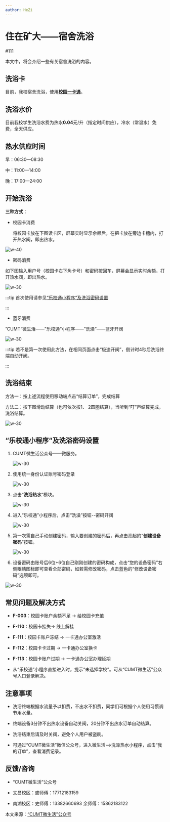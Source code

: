 ```yaml
---
author: HeZi
---
```


# 住在矿大——宿舍洗浴

#111

本文中，将会介绍一些有关宿舍洗浴的内容。

## 洗浴卡

目前，我校宿舍洗浴，使用[**校园一卡通**](/StuWork/Document/CampusCard)。

## 洗浴水价

目前我校学生洗浴水费为热水**0.04**元/升（指定时间供应），冷水（常温水）免费，全天供应。

## 热水供应时间

早：06:30—08:30

中：11:00—14:00

晚：17:00—24:00

## 开始洗浴

**三种方式**：

- 校园卡消费

  将校园卡放在下图读卡区，屏幕实时显示余额后，在把卡放在旁边卡槽内，打开热水阀，即出热水。

![w-40](https://s2.loli.net/2024/08/30/EngyjrGzSa8U5fF.webp)

- 密码消费

如下图输入用户号（校园卡右下角卡号）和密码按回车，屏幕会显示实时余额，打开热水阀，即出热水。

![w-30](https://s2.loli.net/2024/08/30/EYPwbAXHDQWIr74.webp)


:::tip
首次使用请参见[“乐校通小程序“及洗浴密码设置](#乐校通小程序及洗浴密码设置)

:::

- 蓝牙消费

”CUMT“微生活——”乐校通“小程序——”洗澡“——蓝牙开阀

![w-30](https://s2.loli.net/2024/09/03/faNGyO36WreDZ7z.webp)

:::tip
若不是第一次使用此方法，在相同页面点击“极速开阀”，倒计时4秒后洗浴终端自动开阀。

:::

## 洗浴结束

方法一：按上述流程使用移动端点击“结算订单”，完成结算

方法二：按下图滑动结算（也可依次按1、 2圆圈结算），当听到“叮”声结算完成，洗浴结算。

![w-30](https://s2.loli.net/2024/08/30/32IP9AxO5MvueE4.webp)

## “乐校通小程序“及洗浴密码设置

1. CUMT微生活公众号——微服务。

   ![w-30](https://s2.loli.net/2024/08/30/yQZtaSkuJNwLrz5.webp)

2. 使用统一身份认证账号密码登录

   ![w-30](https://s2.loli.net/2024/08/30/ra8gFtmPWYyvAZK.webp)

3. 点击“**洗浴热水**”模块。

   ![w-30](https://s2.loli.net/2024/08/30/RJalCMATn9dpciu.webp)

4. 进入“乐校通”小程序后，点击“洗澡”按钮--密码开阀

   ![w-30](https://s2.loli.net/2024/08/30/Ujqy6fwzoKQtGV2.webp)

5. 第一次需自己手动创建密码，输入要创建的密码后，再点击亮起的“**创建设备密码**”按钮。

   ![w-30](https://s2.loli.net/2024/08/30/xsMezZQEF1G8W4R.webp)

6. 设备密码由账号后6位+6位自己刚刚创建的密码构成，点击“您的设备密码”右侧眼睛图标即可查看全部密码，如若需修改密码，点击蓝色的“修改设备密码”选项即可。

![w-30](https://s2.loli.net/2024/08/30/ybGaTIJz2RO8X6L.webp)

## 常见问题及解决方式

- **F-003**：校园卡账户余额不足 → 给校园卡充值

- **F-110**：校园卡挂失→ 线上解挂

- **F-111**：校园卡账户冻结 → 一卡通办公室激活

- **F-112**：校园卡卡过期 → 一卡通办公室换卡

- **F-113**：校园卡账户过期 → 一卡通办公室办理延期

- 从“乐校通”小程序直接进入时，提示“未选择学校”。可从“CUMT微生活”公众号入口登录解决。

## 注意事项

- 洗浴终端根据水流量予以扣费，不出水不扣费，同学们可根据个人使用习惯调节用水量。

- 终端设备3分钟不出热水设备自动关阀，20分钟不出热水订单自动结算。

- 洗浴结束后请及时关阀，避免个人用户被盗刷。

- 可通过“CUMT微生活”微信公众号，进入微生活-->洗澡热水小程序，点击“我的订单”，查看消费记录。

## 反馈/咨询


- “CUMT微生活”公众号

- 文昌校区：盛师傅：17712183159

- 南湖校区：史师傅：13382660693 余师傅：15862183122



本文来源：[“CUMT微生活”公众号](https://mp.weixin.qq.com/s/QyC9RM-m83QyQLi2_f0v-g)